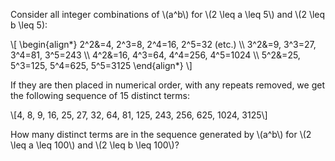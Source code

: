 Consider all integer combinations of \\(a^b\\) for \\(2 \\leq a \\leq 5\\) and \\(2 \\leq b \\leq 5):

\\[
\\begin{align*}
2^2&=4, 2^3=8, 2^4=16, 2^5=32 (etc.)
\\\\ 3^2&=9, 3^3=27, 3^4=81, 3^5=243
\\\\ 4^2&=16, 4^3=64, 4^4=256, 4^5=1024
\\\\ 5^2&=25, 5^3=125, 5^4=625, 5^5=3125
\\end{align*}
\\]

If they are then placed in numerical order, with any repeats removed, we 
get the following sequence of 15 distinct terms:

\\[4, 8, 9, 16, 25, 27, 32, 64, 81, 125, 243, 256, 625, 1024, 3125\\]

How many distinct terms are in the sequence generated by \\(a^b\\) for 
\\(2 \\leq a \\leq 100\\) and \\(2 \\leq b \\leq 100\\)?
